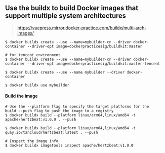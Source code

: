 ## Use the buildx to build Docker images that support multiple system architectures

> https://vuepress.mirror.docker-practice.com/buildx/multi-arch-images/


```shell
$ docker buildx create --use --name=mybuilder-cn --driver docker-container --driver-opt image=dockerpracticesig/buildkit:master

# for tencent environment
$ docker buildx create --use --name=mybuilder-cn --driver docker-container --driver-opt image=dockerpracticesig/buildkit:master-tencent

$ docker buildx create --use --name mybuilder --driver docker-container

$ docker buildx use mybuilder

```

#### Build the image  

```shell
# Use the --platform flag to specify the target platforms for the build --push flag to push the image to a registry
$ docker buildx build --platform linux/arm64,linux/amd64 -t apache/hertzbeat:v1.0.0 . --push

$ docker buildx build --platform linux/arm64,linux/amd64 -t quay.io/tancloud/hertzbeat:latest . --push

# Inspect the image info
$ docker buildx imagetools inspect apache/hertzbeat:v1.0.0

```

